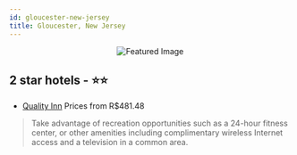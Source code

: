 ```yaml
---
id: gloucester-new-jersey
title: Gloucester, New Jersey
---
```


<center><img src="https://i.travelapi.com/hotels/1000000/50000/40900/40819/76256632_z.jpg" alt="Featured Image" /></center>


##  2 star hotels - ⭐️⭐️

-    [Quality Inn](https://us.hurb.com/hotels/gloucester/quality-inn-JNP-JP043222?cmp=18055) Prices from R$481.48
   > Take advantage of recreation opportunities such as a 24-hour fitness center, or other amenities including complimentary wireless Internet access and a television in a common area.
